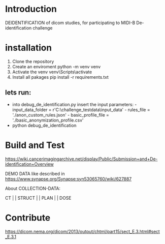 # Introduction 
DEIDENTIFICATION of dicom studies, for participating to MIDI-B De-identification challenge

# installation 
1. Clone the repository
1. Create an enviroment python -m venv venv
2. Activate the venv venv\Scripts\activate
3. Install all pakages  pip install -r requirements.txt

## lets run:
 
 - into debug_de_identification.py insert the input parameters:
        - input_data_folder =  r'C:\challenge_testdata\input_data'
        - rules_file = './anon_custom_rules.json'
        - basic_profile_file = './basic_anonymization_profile.csv'
- python debug_de_identification


# Build and Test
https://wiki.cancerimagingarchive.net/display/Public/Submission+and+De-identification+Overview

DEMO DATA like described in  https://www.synapse.org/Synapse:syn53065760/wiki/627887


About COLLECTION-DATA:

CT  |
    |
    STRUCT  |
            |
            PLAN    |
                    |
                    DOSE


# Contribute

https://dicom.nema.org/dicom/2013/output/chtml/part15/sect_E.3.html#sect_E.3.1


